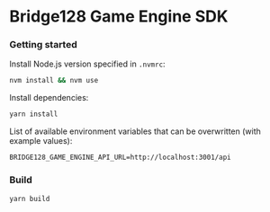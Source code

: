 # Bridge128 Game Engine SDK

### Getting started

Install Node.js version specified in `.nvmrc`:
```bash
nvm install && nvm use
```

Install dependencies:
```bash
yarn install
```

List of available environment variables that can be overwritten (with example values):
```dotenv
BRIDGE128_GAME_ENGINE_API_URL=http://localhost:3001/api
```

### Build
```bash
yarn build
```
